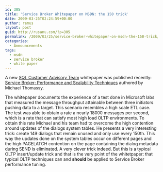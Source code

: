 ```yaml
---
id: 305
title: 'Service Broker Whitepaper on MSDN: the 150 trick'
date: 2009-03-25T02:24:59+00:00
author: remus
layout: post
guid: http://rusanu.com/?p=305
permalink: /2009/03/25/service-broker-whitepaper-on-msdn-the-150-trick/
categories:
  - Announcements
tags:
  - msdn
  - service broker
  - white paper
---
```

A new <a href="http://sqlcat.com" target="_blank">SQL Customer Advisory Team</a> whitepaper was published recently: <a href="http://msdn.microsoft.com/en-us/library/dd576261.aspx" target="_blank">Service Broker: Performance and Scalability Techniques</a> authored by Michael Thomassy.

The whitepaper documents the experience of a test done in Microsoft labs that measured the message throughput attainable between three initiators pushing data to a target. This scenario resembles a high scale ETL case. The test was able to obtain a rate a nearly 18000 messages per second, which is a rate that can satisfy most high load OLTP environments. To obtain this rate Michael and his team had to overcome the high contention around updates of the dialogs system tables. He presents a very interesting trick: create 149 dialogs that remain unused and only use every 150th. This way the updates done on the system tables occur on different pages and the high PAGELATCH contention on the page containing the dialog metadata during SEND is eliminated. A very clever trick indeed. But this is a typical OLTP insert/update trick and that is the very point of the whitetpaper: that typical OLTP techniques can and **should** be applied to Service Broker performance tuning.